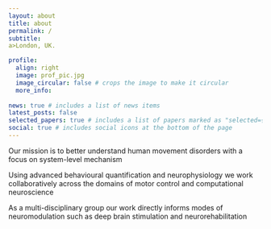 ```yaml
---
layout: about
title: about
permalink: /
subtitle: 
a>London, UK. 

profile:
  align: right
  image: prof_pic.jpg
  image_circular: false # crops the image to make it circular
  more_info: 
 
news: true # includes a list of news items
latest_posts: false
selected_papers: true # includes a list of papers marked as "selected={true}"
social: true # includes social icons at the bottom of the page
---
```


Our mission is to better understand human movement disorders with a focus on system-level mechanism 

Using advanced behavioural quantification and neurophysiology we work collaboratively across the domains of motor control and computational neuroscience

As a multi-disciplinary group our work directly informs modes of neuromodulation such as deep brain stimulation and neurorehabilitation

